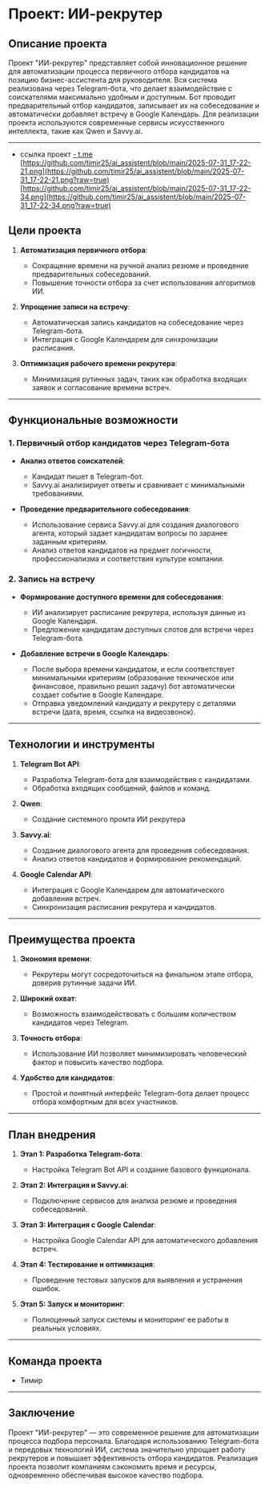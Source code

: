 # Проект: ИИ-рекрутер

## Описание проекта

Проект "ИИ-рекрутер" представляет собой инновационное решение для автоматизации процесса первичного отбора кандидатов на позицию бизнес-ассистента для руководителя. Вся система реализована через Telegram-бота, что делает взаимодействие с соискателями максимально удобным и доступным. Бот проводит предварительный отбор кандидатов, записывает их на собеседование и автоматически добавляет встречу в Google Календарь. Для реализации проекта используются современные сервисы искусственного интеллекта, такие как Qwen и Savvy.ai.

---
- ссылка проект [- t.me](https://t.me/HR_TMR_bot)
[https://github.com/timir25/ai_assistent/blob/main/2025-07-31_17-22-21.png](https://github.com/timir25/ai_assistent/blob/main/2025-07-31_17-22-21.png?raw=true)
[https://github.com/timir25/ai_assistent/blob/main/2025-07-31_17-22-34.png](https://github.com/timir25/ai_assistent/blob/main/2025-07-31_17-22-34.png?raw=true)
 
## Цели проекта

1. **Автоматизация первичного отбора**:
   - Сокращение времени на ручной анализ резюме и проведение предварительных собеседований.
   - Повышение точности отбора за счет использования алгоритмов ИИ.

2. **Упрощение записи на встречу**:
   - Автоматическая запись кандидатов на собеседование через Telegram-бота.
   - Интеграция с Google Календарем для синхронизации расписания.

3. **Оптимизация рабочего времени рекрутера**:
   - Минимизация рутинных задач, таких как обработка входящих заявок и согласование времени встреч.

---

## Функциональные возможности

### 1. Первичный отбор кандидатов через Telegram-бота
- **Анализ ответов соискателей**:
  - Кандидат пишет в Telegram-бот.
  - Savvy.ai анализириует ответы и сравнивает с минимальными требованиями.


- **Проведение предварительного собеседования**:
  - Использование сервиса Savvy.ai для создания диалогового агента, который задает кандидатам вопросы по заранее заданным критериям.
  - Анализ ответов кандидатов на предмет логичности, профессионализма и соответствия культуре компании.
  

### 2. Запись на встречу
- **Формирование доступного времени для собеседования**:
  - ИИ анализирует расписание рекрутера, используя данные из Google Календаря.
  - Предложение кандидатам доступных слотов для встречи через Telegram-бота.

- **Добавление встречи в Google Календарь**:
  - После выбора времени кандидатом, и если соответствует минимальными критериям (образование техническое или финансовое, правильно решил задачу) бот автоматически создает событие в Google Календаре.
  - Отправка уведомлений кандидату и рекрутеру с деталями встречи (дата, время, ссылка на видеозвонок).

---

## Технологии и инструменты

1. **Telegram Bot API**:
   - Разработка Telegram-бота для взаимодействия с кандидатами.
   - Обработка входящих сообщений, файлов и команд.

2. **Qwen**:
   - Создание системного промта ИИ рекрутера

3. **Savvy.ai**:
   - Создание диалогового агента для проведения собеседования.
   - Анализ ответов кандидатов и формирование рекомендаций.

4. **Google Calendar API**:
   - Интеграция с Google Календарем для автоматического добавления встреч.
   - Синхронизация расписания рекрутера и кандидатов.


---

## Преимущества проекта

1. **Экономия времени**:
   - Рекрутеры могут сосредоточиться на финальном этапе отбора, доверив рутинные задачи ИИ.

2. **Широкий охват**:
   - Возможность взаимодействовать с большим количеством кандидатов через Telegram.

3. **Точность отбора**:
   - Использование ИИ позволяет минимизировать человеческий фактор и повысить качество подбора.

4. **Удобство для кандидатов**:
   - Простой и понятный интерфейс Telegram-бота делает процесс отбора комфортным для всех участников.

---

## План внедрения

1. **Этап 1: Разработка Telegram-бота**:
   - Настройка Telegram Bot API и создание базового функционала.

2. **Этап 2: Интеграция  и Savvy.ai**:
   - Подключение сервисов для анализа резюме и проведения собеседований.

3. **Этап 3: Интеграция с Google Calendar**:
   - Настройка Google Calendar API для автоматического добавления встреч.

4. **Этап 4: Тестирование и оптимизация**:
   - Проведение тестовых запусков для выявления и устранения ошибок.

5. **Этап 5: Запуск и мониторинг**:
   - Полноценный запуск системы и мониторинг ее работы в реальных условиях.

---

## Команда проекта

- Тимир

---

## Заключение

Проект "ИИ-рекрутер" — это современное решение для автоматизации процесса подбора персонала. Благодаря использованию Telegram-бота и передовых технологий ИИ, система значительно упрощает работу рекрутеров и повышает эффективность отбора кандидатов. Реализация проекта позволит компаниям сэкономить время и ресурсы, одновременно обеспечивая высокое качество подбора.
